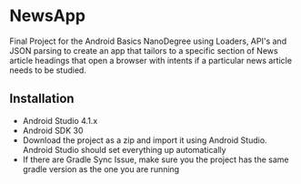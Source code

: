 # NewsApp
Final Project for the Android Basics NanoDegree using Loaders, API's and JSON parsing to create an app that tailors to a specific section of News article headings that open a browser 
with intents if a particular news article needs to be studied.

## Installation
* Android Studio 4.1.x
* Android SDK 30
* Download the project as a zip and import it using Android Studio. Android Studio should set everything up automatically
* If there are Gradle Sync Issue, make sure you the project has the same gradle version as the one you are running
